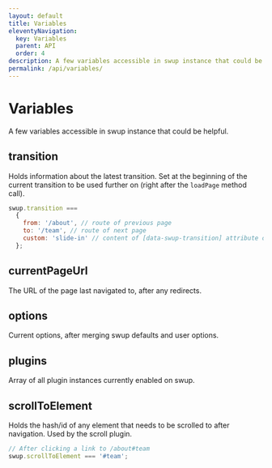 ```yaml
---
layout: default
title: Variables
eleventyNavigation:
  key: Variables
  parent: API
  order: 4
description: A few variables accessible in swup instance that could be helpful
permalink: /api/variables/
---
```


# Variables

A few variables accessible in swup instance that could be helpful.

## transition

Holds information about the latest transition. Set at the beginning of the current transition to be used further on (right after the `loadPage` method call).

```javascript
swup.transition ===
  {
    from: '/about', // route of previous page
    to: '/team', // route of next page
    custom: 'slide-in' // content of [data-swup-transition] attribute or customTransition property passed to loadPage()
  };
```

## currentPageUrl

The URL of the page last navigated to, after any redirects.

## options

Current options, after merging swup defaults and user options.

## plugins

Array of all plugin instances currently enabled on swup.

## scrollToElement

Holds the hash/id of any element that needs to be scrolled to after navigation. Used by the scroll plugin.

```javascript
// After clicking a link to /about#team
swup.scrollToElement === '#team';
```
